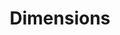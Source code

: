 ---
bigquery: https://console.cloud.google.com/bigquery?p=covid-19-dimensions-ai&page=table&d=data&t=publications
contributors: Digital Science, https://www.digital-science.com/
cost: Free for personal, non-commercial use.
description: Dimensions contains more than 100 million publications, ranging from
  articles published in scholarly journals, books and book chapters, to preprints
  and conference proceedings. All publications are contextualized with linked data
  sets, funding, publications, patents, clinical trials, and policy documents. You
  can also view associated categories, funders, institutions, and researcher profiles.
documentation: https://docs.dimensions.ai/bigquery/index.html
last_edit: Mon, 04 Apr 2022 19:04:00 GMT
location: https://www.dimensions.ai/products/free/
maintained_by: Digital Science, https://www.digital-science.com/
schema_fields: '[''funding_chf'', ''year'', ''resulting_publication_doi'', ''funding_details'',
  ''active_years'', ''conference'', ''organisation_details'', ''id'', ''priority_year'',
  ''journal'', ''repository_name'', ''journal_lists'', ''funder_org_acronyms'', ''funding_usd'',
  ''status'', ''type'', ''research_org_countries'', ''foa_number'', ''funding_jpy'',
  ''family_id'', ''date'', ''date_imported_gbq'', ''publication_ids'', ''research_org_city_names'',
  ''jurisdiction'', ''gender'', ''original_assignee_orgs'', ''license'', ''associated_publication_pmid'',
  ''supporting_grant_ids'', ''metrics'', ''open_access_categories_v2'', ''funder_org_state_codes'',
  ''associated_grant_ids'', ''address'', ''original_title'', ''filing_year'', ''registry'',
  ''issue'', ''book_title'', ''pmid'', ''conditions'', ''date_online'', ''funder_org_cities'',
  ''legal_status'', ''category_rcdc'', ''application_number'', ''assignee_countries'',
  ''category_hra'', ''end_year'', ''types'', ''isbn'', ''date_print'', ''parent_id'',
  ''granted_date'', ''acronyms'', ''category_bra'', ''subtitles'', ''associated_publication_id'',
  ''current_assignee_countries'', ''current_assignee_orgs'', ''source_id'', ''granted_year'',
  ''funder_countries'', ''funding_eur'', ''investigators'', ''established'', ''proceedings_title'',
  ''kind'', ''date_normal'', ''category_sdg'', ''wikipedia_url'', ''cpc'', ''associated_publication_doi'',
  ''citations_count'', ''funding_cad'', ''category_hrcs_hc'', ''eisbn'', ''links'',
  ''expiration_date'', ''category_icrp_ct'', ''funding_currency'', ''publisher'',
  ''funder_orgs'', ''grant_number'', ''funder_org_countries'', ''legal_events'', ''email_address'',
  ''altmetrics'', ''funder_org'', ''filing_status'', ''aliases'', ''category_hrcs_rac'',
  ''funding_nzd'', ''associated_publication_arxiv_id'', ''cited_by_ids'', ''interventions'',
  ''repository_url'', ''funding_gbp'', ''pmcid'', ''linkout'', ''category_uoa'', ''priority_date'',
  ''brief_title'', ''acknowledgements'', ''end_date'', ''doi'', ''abstract'', ''research_org_cities'',
  ''language'', ''description'', ''family_count'', ''research_org_state_codes'', ''pages'',
  ''editors'', ''filing_date'', ''publication_year'', ''date_modified'', ''reference_ids'',
  ''citations'', ''relationships'', ''research_org_state_names'', ''book_series_title'',
  ''researcher_ids'', ''mesh_terms'', ''phase'', ''start_year'', ''patent_ids'', ''category_for'',
  ''concepts'', ''research_org_country_names'', ''category_icrp_cso'', ''name'', ''embargo_date'',
  ''authors'', ''citation_string'', ''original_assignee'', ''funding_cny'', ''categories'',
  ''arxiv_id'', ''title'', ''labels'', ''resulting_publication_ids'', ''expiration_year'',
  ''inventor_names'', ''family_members_ids'', ''mesh_headings'', ''created_date'',
  ''repository_id'', ''funding_aud'', ''research_orgs'', ''start_date'', ''current_assignee'',
  ''external_ids'', ''assignee_orgs'', ''open_access_categories'', ''funding_amount'',
  ''volume'', ''acronym'', ''clinical_trial_ids'', ''publication_date'', ''ipcr'',
  ''date_inserted'', ''original_assignee_countries'', ''original_abstract'']'
shortname: dimensions
tags:
- scholarly literature
- patents
- funding
- clinical trials
- academic profiles
terms_of_use: 'Use of both the Dimensions COVID-19 dataset and full Dimensions dataset
  are subject to the Dimensions Terms of use: https://www.dimensions.ai/policies-terms-legal '
title: Dimensions
uuid: dcff88bd-fe6b-4fdb-8159-809bf9d7bc1c
---